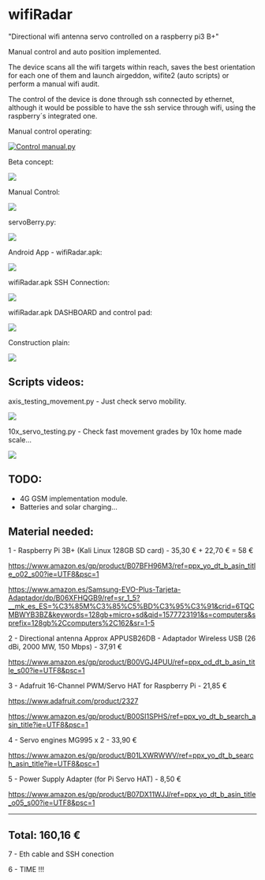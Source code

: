 # wifiRadar
"Directional wifi antenna servo controlled on a raspberry pi3 B+"

Manual control and auto position implemented.

The device scans all the wifi targets within reach, saves the best orientation for each one of them and launch airgeddon, wifite2 (auto scripts) or perform a manual wifi audit.

The control of the device is done through ssh connected by ethernet, although it would be possible to have the ssh service through wifi, using the raspberry´s integrated one.

Manual control operating:

[![Control manual.py](https://github.com/pollonegro/wifiRadar/blob/master/img/wifiRadarvideoMain.png)](https://www.youtube.com/watch?v=uJgEvZFIO1M)

Beta concept:

![](https://github.com/pollonegro/wifiRadar/blob/master/img/wifiRadarv2.gif)

Manual Control:

![](https://github.com/pollonegro/wifiRadar/blob/master/img/manual_control.png)

servoBerry.py:

![](https://github.com/pollonegro/wifiRadar/blob/master/img/servoBerry.png)

Android App - wifiRadar.apk:

![](https://github.com/pollonegro/wifiRadar/blob/master/img/wifiRadarAPK_1.png)

wifiRadar.apk SSH Connection:

![](https://github.com/pollonegro/wifiRadar/blob/master/img/wifiRadarSSH_Logcat_1.png)

wifiRadar.apk DASHBOARD and control pad:

![](https://github.com/pollonegro/wifiRadar/blob/master/img/wifiRadarSCAN_Wifis_1.png)

Construction plain:

![](https://github.com/pollonegro/wifiRadar/blob/master/img/plain.png)


Scripts videos:
---------------
axis_testing_movement.py - Just check servo mobility.


![](https://github.com/pollonegro/wifiRadar/blob/master/img/axis-testing-movement.gif)


10x_servo_testing.py - Check fast movement grades by 10x home made scale...


![](https://github.com/pollonegro/wifiRadar/blob/master/img/10x-servo-testing.gif)


TODO:
-----
 - 4G GSM implementation module.
 - Batteries and solar charging...


Material needed:
----------------------------------

1 - Raspberry Pi 3B+ (Kali Linux 128GB SD card) - 35,30 € + 22,70 € = 58 €

  https://www.amazon.es/gp/product/B07BFH96M3/ref=ppx_yo_dt_b_asin_title_o02_s00?ie=UTF8&psc=1
  
  https://www.amazon.es/Samsung-EVO-Plus-Tarjeta-Adaptador/dp/B06XFHQGB9/ref=sr_1_5?__mk_es_ES=%C3%85M%C3%85%C5%BD%C3%95%C3%91&crid=6TQCMBWYB3BZ&keywords=128gb+micro+sd&qid=1577723191&s=computers&sprefix=128gb%2Ccomputers%2C162&sr=1-5
  
  
2 - Directional antenna 
  Approx APPUSB26DB - Adaptador Wireless USB (26 dBi, 2000 MW, 150 Mbps) - 37,91 €
  
  https://www.amazon.es/gp/product/B00VGJ4PUU/ref=ppx_od_dt_b_asin_title_s00?ie=UTF8&psc=1
  
  
3 - Adafruit 16-Channel PWM/Servo HAT for Raspberry Pi - 21,85 €

  https://www.adafruit.com/product/2327
  
  https://www.amazon.es/gp/product/B00SI1SPHS/ref=ppx_yo_dt_b_search_asin_title?ie=UTF8&psc=1
  
  
4 - Servo engines MG995 x 2 - 33,90 €

  https://www.amazon.es/gp/product/B01LXWRWWV/ref=ppx_yo_dt_b_search_asin_title?ie=UTF8&psc=1
  
  
5 - Power Supply Adapter (for Pi Servo HAT) - 8,50 €

  https://www.amazon.es/gp/product/B07DX11WJJ/ref=ppx_yo_dt_b_asin_title_o05_s00?ie=UTF8&psc=1



-------------------------------------------------------------------------------------------------
Total: 160,16 € 
-------------------------------------------------------------------------------------------------
7 - Eth cable and SSH conection

6 - TIME !!!

  
  
  
